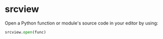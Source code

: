 # srcview

Open a Python function or module's source code in your editor by using:

```Python
srcview.open(func)
```
